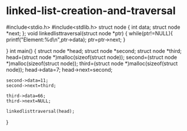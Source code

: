 # linked-list-creation-and-traversal
#include<stdio.h>
#include<stdlib.h>
struct node
{
    int data;
    struct node *next;
};
void linkedlisttraversal(struct node *ptr)
{
    while(ptr!=NULL){
        printf("Element:%d\n",ptr->data);
        ptr=ptr->next;
    }

}
int main()
{
    struct node *head;
    struct node *second;
    struct node *third;
    head=(struct node *)malloc(sizeof(struct node));
    second=(struct node *)malloc(sizeof(struct node));
    third=(struct node *)malloc(sizeof(struct node));
    head->data=7;
    head->next=second;

    second->data=11;
    second->next=third;

    third->data=66;
    third->next=NULL;

    linkedlisttraversal(head);
}
